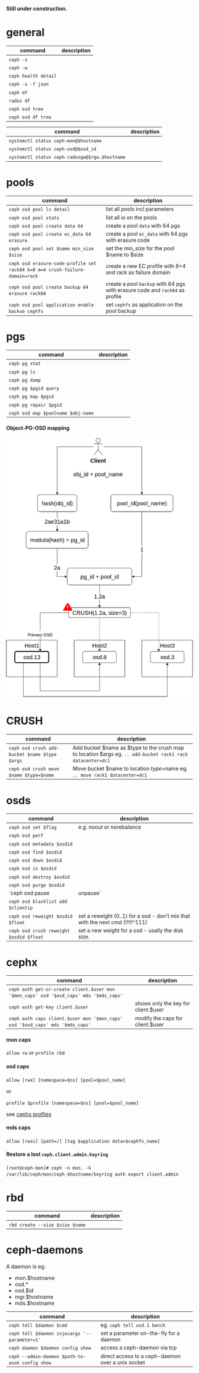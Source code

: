 **Still under construction.**

# general

| command | description |
|-|-|
| `ceph -s` ||
| `ceph -w` ||
| `ceph health detail` ||
| `ceph -s -f json` ||
| `ceph df` ||
| `rados df` ||
| `ceph osd tree` ||
| `ceph osd df tree` ||

| command | description |
|-|-|
| `systemctl status ceph-mon@$hostname` ||
| `systemctl status ceph-osd@$osd_id` ||
| `systemctl status ceph-radosgw@$rgw.$hostname` ||

# pools

| command | description |
|-|-|
| `ceph osd pool ls detail` | list all pools incl parameters |
| `ceph osd pool stats` | list all io on the pools |
| `ceph osd pool create data 64` | create a pool `data` with 64 pgs |
| `ceph osd pool create ec_data 64 erasure` | create a pool `ec_data` with 64 pgs with erasure code |
| `ceph osd pool set $name min_size $size` | set the min_size for the pool $name to $size |
| `ceph osd erasure-code-profile set rack84 k=8 m=4 crush-failure-domain=rack` | create a new EC profile with 8+4 and rack as failure domain |
| `ceph osd pool create backup 64 erasure rack84` | create a pool `backup` with 64 pgs with erasure code and `rack84` as profile |
| `ceph osd pool application enable backuo cephfs` | set `cephfs` as application on the pool backup |

# pgs

| command | description |
|-|-|
| `ceph pg stat` ||
| `ceph pg ls` ||
| `ceph pg dump` ||
| `ceph pg $pgid query` ||
| `ceph pg map $pgid` ||
| `ceph pg repair $pgid` ||
| `ceph osd map $poolname $obj-name` ||

#### Object-PG-OSD mapping

![ceph-pg-mapping](images/ceph-pg-osd-mapping.png)

# CRUSH

| command | description |
|-|-|
| `ceph osd crush add-bucket $name $type $args` | Add bucket $name as $type to the crush map to location $args eg. `.. add-bucket rack1 rack datacenter=dc1`|
| `ceph osd crush move $name $type=$name` | Move bucket $name to location $type=$name eg. `.. move rack1 datacenter=dc1`|

# osds

| command | description |
|-|-|
| `ceph osd set $flag` | e.g. noout or norebalance |
| `ceph osd perf` ||
| `ceph osd metadata $osdid` ||
| `ceph osd find $osdid` ||
| `ceph osd down $osdid` ||
| `ceph osd in $osdid` ||
| `ceph osd destroy $osdid` ||
| `ceph osd purge $osdid` ||
| `ceph osd pause|unpause` ||
| `ceph osd blacklist add $clientip` ||
| `ceph osd reweight $osdid $float` | set a reweight (0..1) for a osd - don't mix that with the next cmd (!!!!!^111) |
| `ceph osd crush reweight $osdid $float` | set a new weight for a osd - usally the disk size. |

# cephx

| command | description |
|-|-|
| `ceph auth get-or-create client.$user mon '$mon_caps' osd '$osd_caps' mds '$mds_caps'` ||
| `ceph auth get-key client.$user` | shows only the key for client.$user |
| `ceph auth caps client.$user mon '$mon_caps' osd '$osd_caps' mds '$mds_caps'` | modify the caps for client.$user |

#### mon caps

`allow rw` or `profile rbd`

#### osd caps

`allow [rwx] [namespace=$ns] [pool=$pool_name]`

or

`profile $profile [namespace=$ns] [pool=$pool_name]`

see [cephx profiles](https://docs.ceph.com/docs/master/rados/operations/user-management/#authorization-capabilities)

#### mds caps

`allow [rwxs] [path=/] [tag $application data=$cephfs_name]`

#### Restore a lost `ceph.client.admin.keyring`

`[root@ceph-mon]# ceph -n mon. -k /var/lib/ceph/mon/ceph-$hostname/keyring auth export client.admin`

# rbd

| command | description |
|-|-|
| `rbd create --size $size $name` ||

# ceph-daemons

A daemon is eg.
* mon.$hostname
* osd.*
* osd.$id
* mgr.$hostname
* mds.$hostname

| command | description |
|-|-|
| `ceph tell $daemon $cmd` | eg. `ceph tell osd.1 bench`|
| `ceph tell $daemon injecargs '--parameter=1'` | set a parameter on-the-fly for a daemon |
| `ceph daemon $daemon config show` | access a ceph-daemon via tcp |
| `ceph --admin-daemon $path-to-asok config show` | direct access to a ceph-daemon over a unix socket |